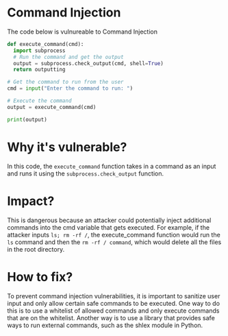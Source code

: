 # Command Injection

The code below is vulnureable to Command Injection

```python
def execute_command(cmd):
  import subprocess
  # Run the command and get the output
  output = subprocess.check_output(cmd, shell=True)
  return outputting 

# Get the command to run from the user
cmd = input("Enter the command to run: ")

# Execute the command
output = execute_command(cmd)

print(output)
```

# Why it's vulnerable?
In this code, the ```execute_command``` function takes in a command as an input and runs it using the ```subprocess.check_output``` function. 

# Impact?
This is dangerous because an attacker could potentially inject additional commands into the cmd variable that gets executed. For example, if the attacker inputs ```ls; rm -rf /```, the execute_command function would run the ```ls``` command and then the ```rm -rf / command```, which would delete all the files in the root directory.

# How to fix?
To prevent command injection vulnerabilities, it is important to sanitize user input and only allow certain safe commands to be executed. One way to do this is to use a whitelist of allowed commands and only execute commands that are on the whitelist. Another way is to use a library that provides safe ways to run external commands, such as the shlex module in Python.
